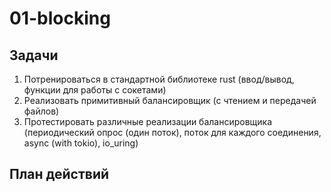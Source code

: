 # 01-blocking

## Задачи

1) Потренироваться в стандартной библиотеке rust (ввод/вывод, функции для работы с сокетами)
2) Реализовать примитивный балансировщик (с чтением и передачей файлов)
3) Протестировать различные реализации балансировщика (периодический опрос (один поток), поток для каждого соединения, async (with tokio), io_uring)

## План действий


